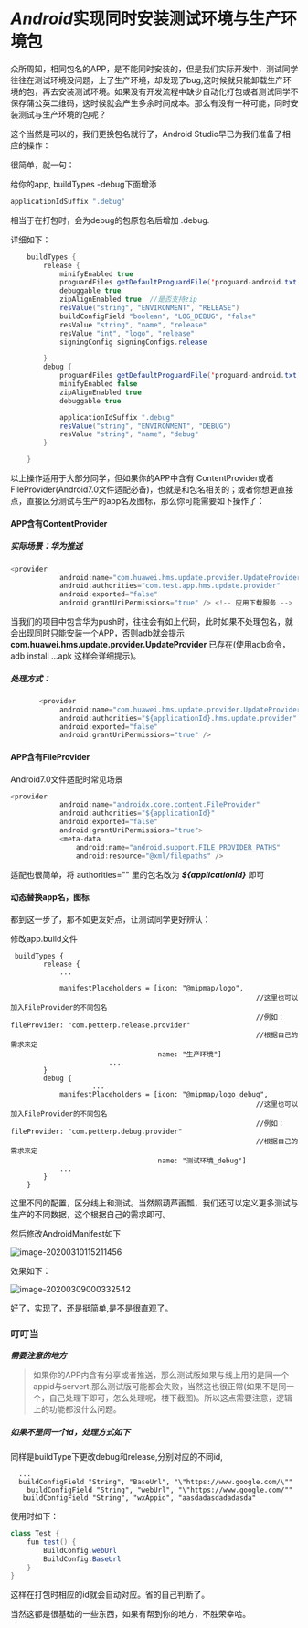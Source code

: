 # ***Android***实现同时安装测试环境与生产环境包

众所周知，相同包名的APP，是不能同时安装的，但是我们实际开发中，测试同学往往在测试环境没问题，上了生产环境，却发现了bug,这时候就只能卸载生产环境的包，再去安装测试环境。如果没有开发流程中缺少自动化打包或者测试同学不保存蒲公英二维码，这时候就会产生多余时间成本。那么有没有一种可能，同时安装测试与生产环境的包呢？

这个当然是可以的，我们更换包名就行了，Android Studio早已为我们准备了相应的操作：

很简单，就一句：

给你的app, buildTypes -debug下面增添

```java
applicationIdSuffix ".debug"
```

相当于在打包时，会为debug的包原包名后增加 .debug.



详细如下：

```java
    buildTypes {
        release {
            minifyEnabled true
            proguardFiles getDefaultProguardFile('proguard-android.txt'), 'proguard-rules.pro'
            debuggable true
            zipAlignEnabled true  //是否支持zip
            resValue("string", "ENVIRONMENT", "RELEASE")
            buildConfigField "boolean", "LOG_DEBUG", "false"
            resValue "string", "name", "release"
            resValue "int", "logo", "release"
            signingConfig signingConfigs.release

        }
        debug {
            proguardFiles getDefaultProguardFile('proguard-android.txt'), 'proguard-rules.pro'
            minifyEnabled false
            zipAlignEnabled true
            debuggable true

            applicationIdSuffix ".debug"
            resValue("string", "ENVIRONMENT", "DEBUG")
            resValue "string", "name", "debug"
        }

    }
```





以上操作适用于大部分同学，但如果你的APP中含有 ContentProvider或者FileProvider(Android7.0文件适配必备)，也就是和包名相关的；或者你想更直接点，直接区分测试与生产的app名及图标，那么你可能需要如下操作了：

#### APP含有ContentProvider

##### 实际场景：***华为推送***

```java
<provider
            android:name="com.huawei.hms.update.provider.UpdateProvider"
            android:authorities="com.test.app.hms.update.provider"
            android:exported="false"
            android:grantUriPermissions="true" /> <!-- 应用下载服务 -->
```

当我们的项目中包含华为push时，往往会有如上代码，此时如果不处理包名，就会出现同时只能安装一个APP，否则adb就会提示 **com.huawei.hms.update.provider.UpdateProvider** 已存在(使用adb命令，adb install ...apk 这样会详细提示)。

##### 处理方式：

```java
       <provider
            android:name="com.huawei.hms.update.provider.UpdateProvider"
            android:authorities="${applicationId}.hms.update.provider"
            android:exported="false"
            android:grantUriPermissions="true" /> 
```



#### APP含有FileProvider

Android7.0文件适配时常见场景

```java
<provider
            android:name="androidx.core.content.FileProvider"
            android:authorities="${applicationId}"
            android:exported="false"
            android:grantUriPermissions="true">
            <meta-data
                android:name="android.support.FILE_PROVIDER_PATHS"
                android:resource="@xml/filepaths" />
```

适配也很简单，将 authorities=""  里的包名改为 ***${applicationId}*** 即可



#### 动态替换app名，图标

都到这一步了，那不如更友好点，让测试同学更好辨认：

修改app.build文件

```
 buildTypes {
        release {
           	...
            
            manifestPlaceholders = [icon: "@mipmap/logo",
            												//这里也可以加入FileProvider的不同包名
            												//例如： fileProvider: "com.petterp.release.provider"
            												//根据自己的需求来定
                                    name: "生产环境"]
						...
        }
        debug {
   					...
            manifestPlaceholders = [icon: "@mipmap/logo_debug",
            												//这里也可以加入FileProvider的不同包名
            												//例如： fileProvider: "com.petterp.debug.provider"
            												//根据自己的需求来定
                                    name: "测试环境_debug"]
            ...
        }
    }

```

这里不同的配置，区分线上和测试。当然照葫芦画瓢，我们还可以定义更多测试与生产的不同数据，这个根据自己的需求即可。




然后修改AndroidManifest如下

![image-20200310115211456](https://tva1.sinaimg.cn/large/00831rSTly1gcoowxtr1lj30zo0i6q7q.jpg)



效果如下：

![image-20200309000332542](https://tva1.sinaimg.cn/large/00831rSTly1gcmytabkuoj30cs08g79k.jpg)

好了，实现了，还是挺简单,是不是很直观了。





### 叮叮当

***需要注意的地方***

> 如果你的APP内含有分享或者推送，那么测试版如果与线上用的是同一个appid与servert,那么测试版可能都会失败，当然这也很正常(如果不是同一个，自己处理下即可，怎么处理呢，楼下截图)。所以这点需要注意，逻辑上的功能都没什么问题。

##### 如果不是同一个id，处理方式如下

同样是buildType下更改debug和release,分别对应的不同id,

```
  ...
  buildConfigField "String", "BaseUrl", "\"https://www.google.com/\""
	buildConfigField "String", "webUrl", "\"https://www.google.com/""
   buildConfigField "String", "wxAppid", "aasdadasdadadasda"
```

使用时如下：

```java
class Test {
    fun test() {
        BuildConfig.webUrl
        BuildConfig.BaseUrl
    }
}
```

这样在打包时相应的id就会自动对应。省的自己判断了。



当然这都是很基础的一些东西，如果有帮到你的地方，不胜荣幸哈。